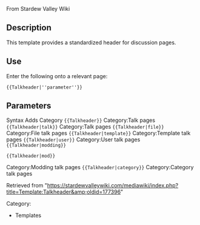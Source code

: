 From Stardew Valley Wiki

## Description

This template provides a standardized header for discussion pages.

## Use

Enter the following onto a relevant page:

```
{{Talkheader|''parameter''}}
```

## Parameters

Syntax Adds Category `{{Talkheader}}` Category:Talk pages `{{Talkheader|talk}}` Category:Talk pages `{{Talkheader|file}}` Category:File talk pages `{{Talkheader|template}}` Category:Template talk pages `{{Talkheader|user}}` Category:User talk pages `{{Talkheader|modding}}`

`{{Talkheader|mod}}`

Category:Modding talk pages `{{Talkheader|category}}` Category:Category talk pages

Retrieved from "https://stardewvalleywiki.com/mediawiki/index.php?title=Template:Talkheader&amp;oldid=177396"

Category:

- Templates